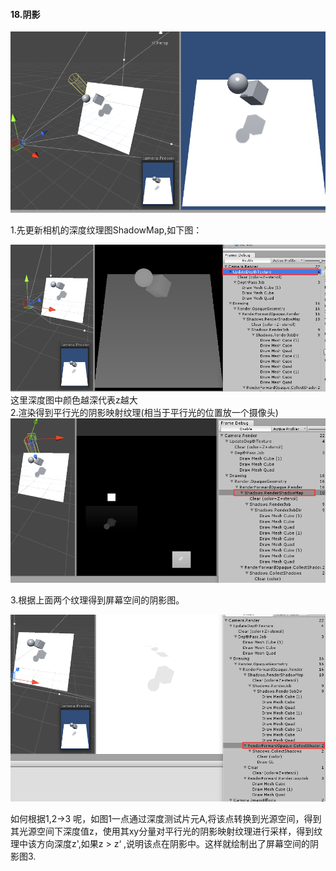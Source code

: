 #### 18.阴影
![](pic/40.png)  

1.先更新相机的深度纹理图ShadowMap,如下图： 

![](pic/41.png)  
这里深度图中颜色越深代表z越大  
2.渲染得到平行光的阴影映射纹理(相当于平行光的位置放一个摄像头)  
![](pic/42.png)  

3.根据上面两个纹理得到屏幕空间的阴影图。  

![](pic/43.png)  

如何根据1,2->3 呢，如图1一点通过深度测试片元A,将该点转换到光源空间，得到其光源空间下深度值z，使用其xy分量对平行光的阴影映射纹理进行采样，得到纹理中该方向深度z',如果z > z‘ ,说明该点在阴影中。这样就绘制出了屏幕空间的阴影图3.

